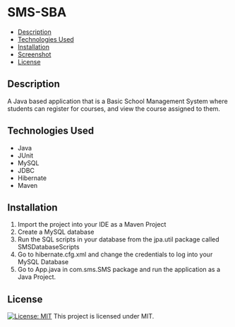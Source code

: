 # SMS-SBA

- [Description](#description) 
- [Technologies Used](#technologies-used) 
- [Installation](#installation) 
- [Screenshot](#screenshot) 
- [License](#license) 

## Description

 A Java based application that is a Basic School Management System where students can register for courses, and view the course assigned to them.


## Technologies Used

* Java
* JUnit
* MySQL
* JDBC
* Hibernate
* Maven

## Installation

1. Import the project into your IDE as a Maven Project
2. Create a MySQL database
3. Run the SQL scripts in your database from the jpa.util package called SMSDatabaseScripts
4. Go to hibernate.cfg.xml and change the credentials to log into your MySQL Database
5. Go to App.java in com.sms.SMS package and run the application as a Java Project.

## License

[![License: MIT](https://img.shields.io/badge/License-MIT-yellow.svg)](https://opensource.org/licenses/MIT)
This project is licensed under MIT.
